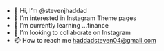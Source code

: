 - 👋 Hi, I’m @stevenjhaddad
- 👀 I’m interested in Instagram Theme pages
- 🌱 I’m currently learning ...finance
- 💞️ I’m looking to collaborate on Instagram
- 📫 How to reach me haddadsteven04@gmail.com

<!---
stevenjhaddad/stevenjhaddad is a ✨ special ✨ repository because its `README.md` (this file) appears on your GitHub profile.
You can click the Preview link to take a look at your changes.
--->
